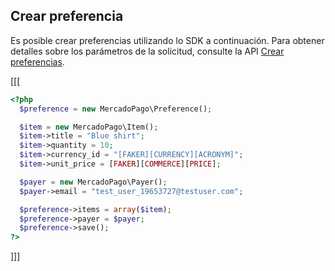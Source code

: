 ## Crear preferencia

Es posible crear preferencias utilizando lo SDK a continuación. Para obtener detalles sobre los parámetros de la solicitud, consulte la API [Crear preferencias](https://www.mercadopago[FAKER][URL][DOMAIN]/developers/es/reference/preferences/_checkout_preferences/post).

[[[
```php
<?php
  $preference = new MercadoPago\Preference();

  $item = new MercadoPago\Item();
  $item->title = "Blue shirt";
  $item->quantity = 10;
  $item->currency_id = "[FAKER][CURRENCY][ACRONYM]";
  $item->unit_price = [FAKER][COMMERCE][PRICE];

  $payer = new MercadoPago\Payer();
  $payer->email = "test_user_19653727@testuser.com";

  $preference->items = array($item);
  $preference->payer = $payer;
  $preference->save();
?>
```
]]]